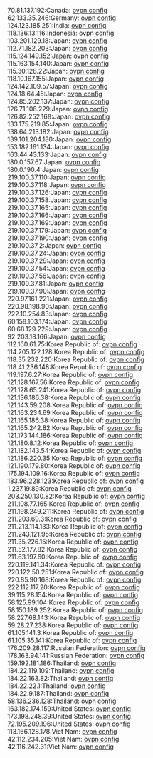 70.81.137.192:Canada: [ovpn config](vpn/70_81_137_192.ovpn)  
62.133.35.246:Germany: [ovpn config](vpn/62_133_35_246.ovpn)  
124.123.185.251:India: [ovpn config](vpn/124_123_185_251.ovpn)  
118.136.13.116:Indonesia: [ovpn config](vpn/118_136_13_116.ovpn)  
103.201.129.18:Japan: [ovpn config](vpn/103_201_129_18.ovpn)  
112.71.182.203:Japan: [ovpn config](vpn/112_71_182_203.ovpn)  
115.124.149.152:Japan: [ovpn config](vpn/115_124_149_152.ovpn)  
115.163.154.140:Japan: [ovpn config](vpn/115_163_154_140.ovpn)  
115.30.128.22:Japan: [ovpn config](vpn/115_30_128_22.ovpn)  
118.10.167.155:Japan: [ovpn config](vpn/118_10_167_155.ovpn)  
124.142.109.57:Japan: [ovpn config](vpn/124_142_109_57.ovpn)  
124.18.64.45:Japan: [ovpn config](vpn/124_18_64_45.ovpn)  
124.85.202.137:Japan: [ovpn config](vpn/124_85_202_137.ovpn)  
126.71.106.229:Japan: [ovpn config](vpn/126_71_106_229.ovpn)  
126.82.252.168:Japan: [ovpn config](vpn/126_82_252_168.ovpn)  
133.175.219.85:Japan: [ovpn config](vpn/133_175_219_85.ovpn)  
138.64.213.182:Japan: [ovpn config](vpn/138_64_213_182.ovpn)  
139.101.204.180:Japan: [ovpn config](vpn/139_101_204_180.ovpn)  
153.182.161.134:Japan: [ovpn config](vpn/153_182_161_134.ovpn)  
163.44.43.133:Japan: [ovpn config](vpn/163_44_43_133.ovpn)  
180.0.157.67:Japan: [ovpn config](vpn/180_0_157_67.ovpn)  
180.0.190.4:Japan: [ovpn config](vpn/180_0_190_4.ovpn)  
219.100.37.110:Japan: [ovpn config](vpn/219_100_37_110.ovpn)  
219.100.37.118:Japan: [ovpn config](vpn/219_100_37_118.ovpn)  
219.100.37.126:Japan: [ovpn config](vpn/219_100_37_126.ovpn)  
219.100.37.158:Japan: [ovpn config](vpn/219_100_37_158.ovpn)  
219.100.37.165:Japan: [ovpn config](vpn/219_100_37_165.ovpn)  
219.100.37.166:Japan: [ovpn config](vpn/219_100_37_166.ovpn)  
219.100.37.169:Japan: [ovpn config](vpn/219_100_37_169.ovpn)  
219.100.37.179:Japan: [ovpn config](vpn/219_100_37_179.ovpn)  
219.100.37.190:Japan: [ovpn config](vpn/219_100_37_190.ovpn)  
219.100.37.2:Japan: [ovpn config](vpn/219_100_37_2.ovpn)  
219.100.37.24:Japan: [ovpn config](vpn/219_100_37_24.ovpn)  
219.100.37.29:Japan: [ovpn config](vpn/219_100_37_29.ovpn)  
219.100.37.54:Japan: [ovpn config](vpn/219_100_37_54.ovpn)  
219.100.37.56:Japan: [ovpn config](vpn/219_100_37_56.ovpn)  
219.100.37.81:Japan: [ovpn config](vpn/219_100_37_81.ovpn)  
219.100.37.90:Japan: [ovpn config](vpn/219_100_37_90.ovpn)  
220.97.161.221:Japan: [ovpn config](vpn/220_97_161_221.ovpn)  
220.98.198.90:Japan: [ovpn config](vpn/220_98_198_90.ovpn)  
222.10.254.83:Japan: [ovpn config](vpn/222_10_254_83.ovpn)  
60.158.103.174:Japan: [ovpn config](vpn/60_158_103_174.ovpn)  
60.68.129.229:Japan: [ovpn config](vpn/60_68_129_229.ovpn)  
92.203.18.166:Japan: [ovpn config](vpn/92_203_18_166.ovpn)  
112.160.61.75:Korea Republic of: [ovpn config](vpn/112_160_61_75.ovpn)  
114.205.122.128:Korea Republic of: [ovpn config](vpn/114_205_122_128.ovpn)  
118.35.232.220:Korea Republic of: [ovpn config](vpn/118_35_232_220.ovpn)  
118.41.236.148:Korea Republic of: [ovpn config](vpn/118_41_236_148.ovpn)  
119.197.6.27:Korea Republic of: [ovpn config](vpn/119_197_6_27.ovpn)  
121.128.167.56:Korea Republic of: [ovpn config](vpn/121_128_167_56.ovpn)  
121.128.65.241:Korea Republic of: [ovpn config](vpn/121_128_65_241.ovpn)  
121.136.186.38:Korea Republic of: [ovpn config](vpn/121_136_186_38.ovpn)  
121.143.59.208:Korea Republic of: [ovpn config](vpn/121_143_59_208.ovpn)  
121.163.234.69:Korea Republic of: [ovpn config](vpn/121_163_234_69.ovpn)  
121.165.186.38:Korea Republic of: [ovpn config](vpn/121_165_186_38.ovpn)  
121.165.242.82:Korea Republic of: [ovpn config](vpn/121_165_242_82.ovpn)  
121.173.144.186:Korea Republic of: [ovpn config](vpn/121_173_144_186.ovpn)  
121.180.8.12:Korea Republic of: [ovpn config](vpn/121_180_8_12.ovpn)  
121.182.143.54:Korea Republic of: [ovpn config](vpn/121_182_143_54.ovpn)  
121.186.220.35:Korea Republic of: [ovpn config](vpn/121_186_220_35.ovpn)  
121.190.179.80:Korea Republic of: [ovpn config](vpn/121_190_179_80.ovpn)  
175.194.109.16:Korea Republic of: [ovpn config](vpn/175_194_109_16.ovpn)  
183.96.228.123:Korea Republic of: [ovpn config](vpn/183_96_228_123.ovpn)  
1.237.19.89:Korea Republic of: [ovpn config](vpn/1_237_19_89.ovpn)  
203.250.130.82:Korea Republic of: [ovpn config](vpn/203_250_130_82.ovpn)  
211.108.77.165:Korea Republic of: [ovpn config](vpn/211_108_77_165.ovpn)  
211.198.249.211:Korea Republic of: [ovpn config](vpn/211_198_249_211.ovpn)  
211.203.69.3:Korea Republic of: [ovpn config](vpn/211_203_69_3.ovpn)  
211.213.114.133:Korea Republic of: [ovpn config](vpn/211_213_114_133.ovpn)  
211.243.121.95:Korea Republic of: [ovpn config](vpn/211_243_121_95.ovpn)  
211.35.226.15:Korea Republic of: [ovpn config](vpn/211_35_226_15.ovpn)  
211.52.177.82:Korea Republic of: [ovpn config](vpn/211_52_177_82.ovpn)  
211.63.197.60:Korea Republic of: [ovpn config](vpn/211_63_197_60.ovpn)  
220.119.141.34:Korea Republic of: [ovpn config](vpn/220_119_141_34.ovpn)  
220.122.50.251:Korea Republic of: [ovpn config](vpn/220_122_50_251.ovpn)  
220.85.90.168:Korea Republic of: [ovpn config](vpn/220_85_90_168.ovpn)  
222.112.117.20:Korea Republic of: [ovpn config](vpn/222_112_117_20.ovpn)  
39.115.28.154:Korea Republic of: [ovpn config](vpn/39_115_28_154.ovpn)  
58.125.99.104:Korea Republic of: [ovpn config](vpn/58_125_99_104.ovpn)  
58.150.189.252:Korea Republic of: [ovpn config](vpn/58_150_189_252.ovpn)  
58.227.68.143:Korea Republic of: [ovpn config](vpn/58_227_68_143.ovpn)  
59.28.27.238:Korea Republic of: [ovpn config](vpn/59_28_27_238.ovpn)  
61.105.141.3:Korea Republic of: [ovpn config](vpn/61_105_141_3.ovpn)  
61.105.35.141:Korea Republic of: [ovpn config](vpn/61_105_35_141.ovpn)  
176.209.28.117:Russian Federation: [ovpn config](vpn/176_209_28_117.ovpn)  
178.163.94.141:Russian Federation: [ovpn config](vpn/178_163_94_141.ovpn)  
159.192.181.186:Thailand: [ovpn config](vpn/159_192_181_186.ovpn)  
184.22.119.109:Thailand: [ovpn config](vpn/184_22_119_109.ovpn)  
184.22.163.82:Thailand: [ovpn config](vpn/184_22_163_82.ovpn)  
184.22.22.1:Thailand: [ovpn config](vpn/184_22_22_1.ovpn)  
184.22.9.187:Thailand: [ovpn config](vpn/184_22_9_187.ovpn)  
58.136.236.128:Thailand: [ovpn config](vpn/58_136_236_128.ovpn)  
163.182.174.159:United States: [ovpn config](vpn/163_182_174_159.ovpn)  
173.198.248.39:United States: [ovpn config](vpn/173_198_248_39.ovpn)  
72.195.209.196:United States: [ovpn config](vpn/72_195_209_196.ovpn)  
113.166.128.178:Viet Nam: [ovpn config](vpn/113_166_128_178.ovpn)  
42.112.234.205:Viet Nam: [ovpn config](vpn/42_112_234_205.ovpn)  
42.116.242.31:Viet Nam: [ovpn config](vpn/42_116_242_31.ovpn)  
